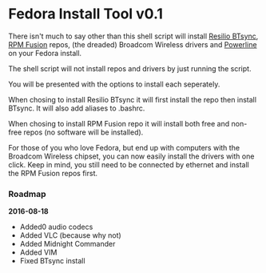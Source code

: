 # Fedora Install Tool v0.1

There isn't much to say other than this shell script will install [Resilio BTsync](http://resilio.com), [RPM Fusion](http://rpmfusion.org) repos, (the dreaded) Broadcom Wireless drivers and [Powerline](https://fedoramagazine.org/add-power-terminal-powerline/) on your Fedora install.

The shell script will not install repos and drivers by just running the script.

You will be presented with the options to install each seperately.

When chosing to install Resilio BTsync it will first install the repo then install BTsync. It will also add aliases to .bashrc.

When chosing to install RPM Fusion repo it will install both free and non-free repos (no software will be installed).

For those of you who love Fedora, but end up with computers with the Broadcom Wireless chipset, you can now easily install the drivers with one click. Keep in mind, you still need to be connected by ethernet and install the RPM Fusion repos first.

### Roadmap

**2016-08-18**
* Added0 audio codecs
* Added VLC (because why not)
* Added Midnight Commander
* Added VIM
* Fixed BTsync install
